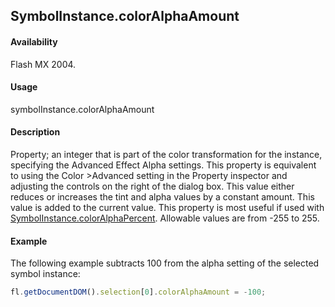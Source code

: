 ## SymbolInstance.colorAlphaAmount

#### Availability

Flash MX 2004.

#### Usage

symbolInstance.colorAlphaAmount

#### Description

Property; an integer that is part of the color transformation for the instance, specifying the Advanced Effect Alpha settings. This property is equivalent to using the Color >Advanced setting in the Property inspector and adjusting the controls on the right of the dialog box. This value either reduces or increases the tint and alpha values by a constant amount. This value is added to the current value. This property is most useful if used with [SymbolInstance.colorAlphaPercent](../SymbolInstance_object/SymbolInstance9.md). Allowable values are from -255 to 255.

#### Example

The following example subtracts 100 from the alpha setting of the selected symbol instance:

```javascript
fl.getDocumentDOM().selection[0].colorAlphaAmount = -100;
```
